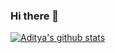 ### Hi there 👋

<!--
**AdityaSidharta/AdityaSidharta** is a ✨ _special_ ✨ repository because its `README.md` (this file) appears on your GitHub profile.

Here are some ideas to get you started:

- 🔭 I’m currently working on ...
- 🌱 I’m currently learning ...
- 👯 I’m looking to collaborate on ...
- 🤔 I’m looking for help with ...
- 💬 Ask me about ...
- 📫 How to reach me: ...
- 😄 Pronouns: ...
- ⚡ Fun fact: ...
-->

[![Aditya's github stats](https://github-readme-stats.vercel.app/api?username=adityasidharta)](https://github.com/adityasidharta/github-readme-stats)
